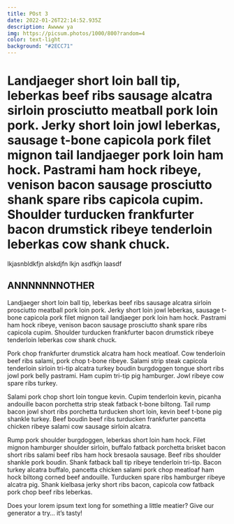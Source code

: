 ```yaml
---
title: POst 3
date: 2022-01-26T22:14:52.935Z
description: Awwww ya
img: https://picsum.photos/1000/800?random=4
color: text-light
background: "#2ECC71"
---
```

<h1 class="display-1">Landjaeger short loin ball tip, leberkas beef ribs sausage alcatra sirloin prosciutto meatball pork loin pork. Jerky short loin jowl leberkas, sausage t-bone capicola pork filet mignon tail landjaeger pork loin ham hock. Pastrami ham hock ribeye, venison bacon sausage prosciutto shank spare ribs capicola cupim. Shoulder turducken frankfurter bacon drumstick ribeye tenderloin leberkas cow shank chuck.</h1>

lkjasnbldkfjn alskdjfn lkjn asdfkjn laasdf

## ANNNNNNNOTHER

Landjaeger short loin ball tip, leberkas beef ribs sausage alcatra sirloin prosciutto meatball pork loin pork. Jerky short loin jowl leberkas, sausage t-bone capicola pork filet mignon tail landjaeger pork loin ham hock. Pastrami ham hock ribeye, venison bacon sausage prosciutto shank spare ribs capicola cupim. Shoulder turducken frankfurter bacon drumstick ribeye tenderloin leberkas cow shank chuck.

Pork chop frankfurter drumstick alcatra ham hock meatloaf. Cow tenderloin beef ribs salami, pork chop t-bone ribeye. Salami strip steak capicola tenderloin sirloin tri-tip alcatra turkey boudin burgdoggen tongue short ribs jowl pork belly pastrami. Ham cupim tri-tip pig hamburger. Jowl ribeye cow spare ribs turkey.

Salami pork chop short loin tongue kevin. Cupim tenderloin kevin, picanha andouille bacon porchetta strip steak fatback t-bone biltong. Tail rump bacon jowl short ribs porchetta turducken short loin, kevin beef t-bone pig shankle turkey. Beef boudin beef ribs turducken frankfurter pancetta chicken ribeye salami cow sausage sirloin alcatra.

Rump pork shoulder burgdoggen, leberkas short loin ham hock. Filet mignon hamburger shoulder sirloin, buffalo fatback porchetta brisket bacon short ribs salami beef ribs ham hock bresaola sausage. Beef ribs shoulder shankle pork boudin. Shank fatback ball tip ribeye tenderloin tri-tip. Bacon turkey alcatra buffalo, pancetta chicken salami pork chop meatloaf ham hock biltong corned beef andouille. Turducken spare ribs hamburger ribeye alcatra pig. Shank kielbasa jerky short ribs bacon, capicola cow fatback pork chop beef ribs leberkas.

Does your lorem ipsum text long for something a little meatier? Give our generator a try… it’s tasty!